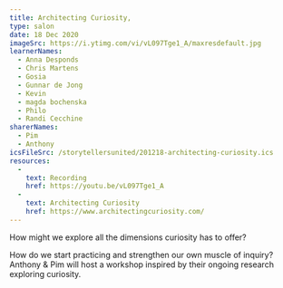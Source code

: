 ```yaml
---
title: Architecting Curiosity,
type: salon
date: 18 Dec 2020
imageSrc: https://i.ytimg.com/vi/vL097Tge1_A/maxresdefault.jpg
learnerNames:
  - Anna Desponds
  - Chris Martens
  - Gosia
  - Gunnar de Jong
  - Kevin
  - magda bochenska
  - Philo
  - Randi Cecchine
sharerNames:
  - Pim
  - Anthony
icsFileSrc: /storytellersunited/201218-architecting-curiosity.ics
resources:
  -
    text: Recording
    href: https://youtu.be/vL097Tge1_A
  -
    text: Architecting Curiosity
    href: https://www.architectingcuriosity.com/
---
```


How might we explore all the dimensions curiosity has to offer? 
<!--more-->
How do we start practicing and strengthen our own muscle of inquiry? Anthony & Pim will host a workshop inspired by their ongoing research exploring curiosity.